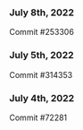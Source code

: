 ### July 8th, 2022

Commit #253306

### July 5th, 2022

Commit #314353


### July 4th, 2022

Commit #72281
